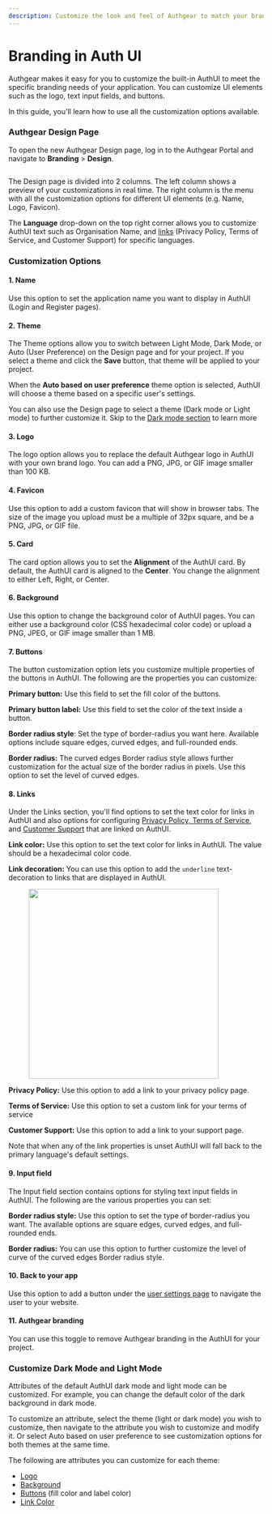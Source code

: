 ```yaml
---
description: Customize the look and feel of Authgear to match your branding
---
```


# Branding in Auth UI

Authgear makes it easy for you to customize the built-in AuthUI to meet the specific branding needs of your application. You can customize UI elements such as the logo, text input fields, and buttons.

In this guide, you'll learn how to use all the customization options available.

### Authgear Design Page

To open the new Authgear Design page, log in to the Authgear Portal and navigate to **Branding** > **Design**.

<figure><img src="../../.gitbook/assets/authgear-design-3.png" alt=""><figcaption></figcaption></figure>

The Design page is divided into 2 columns. The left column shows a preview of your customizations in real time. The right column is the menu with all the customization options for different UI elements (e.g. Name, Logo, Favicon).

The **Language** drop-down on the top right corner allows you to customize AuthUI text such as Organisation Name, and [links](branding.md#id-7.-links) (Privacy Policy, Terms of Service, and Customer Support) for specific languages.

### Customization Options

#### 1. Name

Use this option to set the application name you want to display in AuthUI (Login and Register pages).

#### 2. Theme

The Theme options allow you to switch between Light Mode, Dark Mode, or Auto (User Preference) on the Design page and for your project. If you select a theme and click the **Save** button, that theme will be applied to your project.

When the **Auto based on user preference** theme option is selected, AuthUI will choose a theme based on a specific user's settings.

You can also use the Design page to select a theme (Dark mode or Light mode) to further customize it. Skip to the [Dark mode section](branding.md#customize-dark-mode-and-light-mode) to learn more

#### 3. Logo

The logo option allows you to replace the default Authgear logo in AuthUI with your own brand logo. You can add a PNG, JPG, or GIF image smaller than 100 KB.

#### 4. Favicon

Use this option to add a custom favicon that will show in browser tabs. The size of the image you upload must be a multiple of 32px square, and be a PNG, JPG, or GIF file.

#### 5. Card

The card option allows you to set the **Alignment** of the AuthUI card. By default, the AuthUI card is aligned to the **Center**. You change the alignment to either Left, Right, or Center.

#### 6. Background

Use this option to change the background color of AuthUI pages. You can either use a background color (CSS hexadecimal color code) or upload a PNG, JPEG, or GIF image smaller than 1 MB.

#### 7. Buttons

The button customization option lets you customize multiple properties of the buttons in AuthUI. The following are the properties you can customize:

**Primary button:** Use this field to set the fill color of the buttons.

**Primary button label:** Use this field to set the color of the text inside a button.

**Border radius style**: Set the type of border-radius you want here. Available options include square edges, curved edges, and full-rounded ends.&#x20;

**Border radius:** The curved edges Border radius style allows further customization for the actual size of the border radius in pixels. Use this option to set the level of curved edges.

#### 8. Links

Under the Links section, you'll find options to set the text color for links in AuthUI and also options for configuring [Privacy Policy, Terms of Service](https://docs.authgear.com/how-to-guide/built-in-ui/privacy-policy-terms-of-service), and [Customer Support](https://docs.authgear.com/how-to-guide/built-in-ui/customer-support-link) that are linked on AuthUI.

**Link color:** Use this option to set the text color for links in AuthUI. The value should be a hexadecimal color code.

**Link decoration:** You can use this option to add the `underline` text-decoration to links that are displayed in AuthUI.

<figure><img src="../../.gitbook/assets/authgear-design-underline-link.png" alt="" width="375"><figcaption></figcaption></figure>



**Privacy Policy:** Use this option to add a link to your privacy policy page.

**Terms of Service:** Use this option to set a custom link for your terms of service

**Customer Support:** Use this option to add a link to your support page.

Note that when any of the link properties is unset AuthUI will fall back to the primary language's default settings.

#### 9. Input field

The Input field section contains options for styling text input fields in AuthUI. The following are the various properties you can set:

**Border radius style:** Use this option to set the type of border-radius you want. The available options are square edges, curved edges, and full-rounded ends.

**Border radius:** You can use this option to further customize the level of curve of the curved edges Border radius style.

#### 10. Back to your app

Use this option to add a button under the [user settings page](https://docs.authgear.com/how-to-guide/built-in-ui/auth-ui) to navigate the user to your website.

#### 11. Authgear branding

You can use this toggle to remove Authgear branding in the AuthUI for your project.

### Customize Dark Mode and Light Mode

Attributes of the default AuthUI dark mode and light mode can be customized. For example, you can change the default color of the dark background in dark mode.

To customize an attribute, select the theme (light or dark mode) you wish to customize, then navigate to the attribute you wish to customize and modify it. Or select Auto based on user preference to see customization options for both themes at the same time.

The following are attributes you can customize for each theme:

* [Logo](branding.md#id-3.-logo)
* [Background](branding.md#id-6.-background)
* [Buttons](branding.md#id-7.-buttons) (fill color and label color)
* [Link Color](branding.md#id-8.-links)
